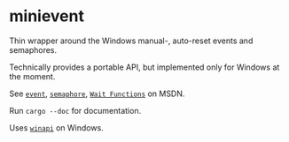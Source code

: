 # minievent

Thin wrapper around the Windows manual-, auto-reset events and semaphores.

Technically provides a portable API, but implemented only for Windows at the moment.

See [`event`](https://docs.microsoft.com/en-us/windows/win32/api/synchapi/nf-synchapi-createeventa),
[`semaphore`](https://docs.microsoft.com/en-us/windows/win32/api/winbase/nf-winbase-createsemaphorea),
[`Wait Functions`](https://docs.microsoft.com/en-us/windows/win32/sync/wait-functions) on MSDN.

Run `cargo --doc` for documentation.

Uses [`winapi`](https://docs.rs/winapi/0.3.8/winapi/) on Windows.